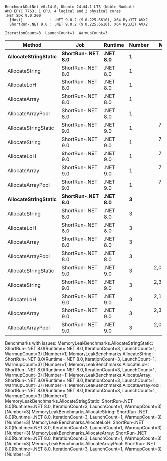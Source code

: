 ```

BenchmarkDotNet v0.14.0, Ubuntu 24.04.1 LTS (Noble Numbat)
AMD EPYC 7763, 1 CPU, 4 logical and 2 physical cores
.NET SDK 9.0.200
  [Host]            : .NET 9.0.2 (9.0.225.6610), X64 RyuJIT AVX2
  ShortRun-.NET 9.0 : .NET 9.0.2 (9.0.225.6610), X64 RyuJIT AVX2

IterationCount=3  LaunchCount=1  WarmupCount=3  

```
| Method               | Job               | Runtime  | Number | Mean       | Error      | StdDev    | Min        | Max        | Gen0   | Gen1   | Allocated |
|--------------------- |------------------ |--------- |------- |-----------:|-----------:|----------:|-----------:|-----------:|-------:|-------:|----------:|
| **AllocateStringStatic** | **ShortRun-.NET 8.0** | **.NET 8.0** | **1**      |         **NA** |         **NA** |        **NA** |         **NA** |         **NA** |     **NA** |     **NA** |        **NA** |
| AllocateString       | ShortRun-.NET 8.0 | .NET 8.0 | 1      |         NA |         NA |        NA |         NA |         NA |     NA |     NA |        NA |
| AllocateLoH          | ShortRun-.NET 8.0 | .NET 8.0 | 1      |         NA |         NA |        NA |         NA |         NA |     NA |     NA |        NA |
| AllocateArray        | ShortRun-.NET 8.0 | .NET 8.0 | 1      |         NA |         NA |        NA |         NA |         NA |     NA |     NA |        NA |
| AllocateArrayPool    | ShortRun-.NET 8.0 | .NET 8.0 | 1      |         NA |         NA |        NA |         NA |         NA |     NA |     NA |        NA |
| AllocateStringStatic | ShortRun-.NET 9.0 | .NET 9.0 | 1      |   735.6 ns |   570.8 ns |  31.29 ns |   705.5 ns |   768.0 ns | 0.0620 | 0.0610 |   1.02 KB |
| AllocateString       | ShortRun-.NET 9.0 | .NET 9.0 | 1      |   730.0 ns |   829.7 ns |  45.48 ns |   679.0 ns |   766.3 ns | 0.0620 | 0.0610 |   1.02 KB |
| AllocateLoH          | ShortRun-.NET 9.0 | .NET 9.0 | 1      |   709.1 ns |   826.5 ns |  45.30 ns |   658.3 ns |   745.5 ns | 0.0620 | 0.0610 |   1.02 KB |
| AllocateArray        | ShortRun-.NET 9.0 | .NET 9.0 | 1      |   762.0 ns |   321.1 ns |  17.60 ns |   747.5 ns |   781.6 ns | 0.0620 | 0.0610 |   1.02 KB |
| AllocateArrayPool    | ShortRun-.NET 9.0 | .NET 9.0 | 1      |   728.2 ns |   821.0 ns |  45.00 ns |   677.2 ns |   762.3 ns | 0.0620 | 0.0610 |   1.02 KB |
| **AllocateStringStatic** | **ShortRun-.NET 8.0** | **.NET 8.0** | **3**      |         **NA** |         **NA** |        **NA** |         **NA** |         **NA** |     **NA** |     **NA** |        **NA** |
| AllocateString       | ShortRun-.NET 8.0 | .NET 8.0 | 3      |         NA |         NA |        NA |         NA |         NA |     NA |     NA |        NA |
| AllocateLoH          | ShortRun-.NET 8.0 | .NET 8.0 | 3      |         NA |         NA |        NA |         NA |         NA |     NA |     NA |        NA |
| AllocateArray        | ShortRun-.NET 8.0 | .NET 8.0 | 3      |         NA |         NA |        NA |         NA |         NA |     NA |     NA |        NA |
| AllocateArrayPool    | ShortRun-.NET 8.0 | .NET 8.0 | 3      |         NA |         NA |        NA |         NA |         NA |     NA |     NA |        NA |
| AllocateStringStatic | ShortRun-.NET 9.0 | .NET 9.0 | 3      | 2,085.9 ns |   692.1 ns |  37.94 ns | 2,062.6 ns | 2,129.7 ns | 0.1869 | 0.1831 |   3.07 KB |
| AllocateString       | ShortRun-.NET 9.0 | .NET 9.0 | 3      | 2,322.0 ns | 1,842.8 ns | 101.01 ns | 2,258.7 ns | 2,438.5 ns | 0.1869 | 0.1831 |   3.07 KB |
| AllocateLoH          | ShortRun-.NET 9.0 | .NET 9.0 | 3      | 2,154.4 ns | 2,899.5 ns | 158.93 ns | 1,972.5 ns | 2,266.1 ns | 0.1869 | 0.1831 |   3.07 KB |
| AllocateArray        | ShortRun-.NET 9.0 | .NET 9.0 | 3      | 2,300.4 ns |   304.0 ns |  16.66 ns | 2,284.9 ns | 2,318.0 ns | 0.1869 | 0.1831 |   3.07 KB |
| AllocateArrayPool    | ShortRun-.NET 9.0 | .NET 9.0 | 3      | 2,085.9 ns | 2,597.0 ns | 142.35 ns | 1,990.4 ns | 2,249.5 ns | 0.1869 | 0.1831 |   3.07 KB |

Benchmarks with issues:
  MemoryLeakBenchmarks.AllocateStringStatic: ShortRun-.NET 8.0(Runtime=.NET 8.0, IterationCount=3, LaunchCount=1, WarmupCount=3) [Number=1]
  MemoryLeakBenchmarks.AllocateString: ShortRun-.NET 8.0(Runtime=.NET 8.0, IterationCount=3, LaunchCount=1, WarmupCount=3) [Number=1]
  MemoryLeakBenchmarks.AllocateLoH: ShortRun-.NET 8.0(Runtime=.NET 8.0, IterationCount=3, LaunchCount=1, WarmupCount=3) [Number=1]
  MemoryLeakBenchmarks.AllocateArray: ShortRun-.NET 8.0(Runtime=.NET 8.0, IterationCount=3, LaunchCount=1, WarmupCount=3) [Number=1]
  MemoryLeakBenchmarks.AllocateArrayPool: ShortRun-.NET 8.0(Runtime=.NET 8.0, IterationCount=3, LaunchCount=1, WarmupCount=3) [Number=1]
  MemoryLeakBenchmarks.AllocateStringStatic: ShortRun-.NET 8.0(Runtime=.NET 8.0, IterationCount=3, LaunchCount=1, WarmupCount=3) [Number=3]
  MemoryLeakBenchmarks.AllocateString: ShortRun-.NET 8.0(Runtime=.NET 8.0, IterationCount=3, LaunchCount=1, WarmupCount=3) [Number=3]
  MemoryLeakBenchmarks.AllocateLoH: ShortRun-.NET 8.0(Runtime=.NET 8.0, IterationCount=3, LaunchCount=1, WarmupCount=3) [Number=3]
  MemoryLeakBenchmarks.AllocateArray: ShortRun-.NET 8.0(Runtime=.NET 8.0, IterationCount=3, LaunchCount=1, WarmupCount=3) [Number=3]
  MemoryLeakBenchmarks.AllocateArrayPool: ShortRun-.NET 8.0(Runtime=.NET 8.0, IterationCount=3, LaunchCount=1, WarmupCount=3) [Number=3]
